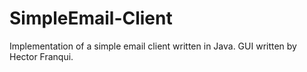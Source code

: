 SimpleEmail-Client
==================

Implementation of a simple email client written in Java. GUI written by Hector Franqui.